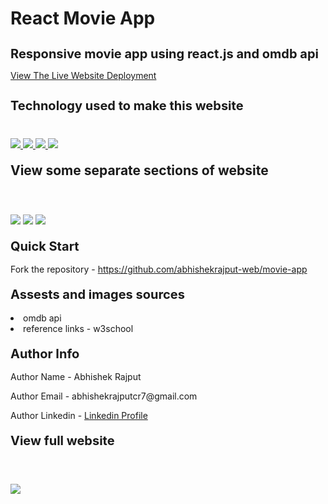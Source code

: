 # React Movie App
<h1 style="font-size:20px">Responsive movie app using react.js and omdb api</h1>
<p><a href="https://film-relic.netlify.app/">View The Live Website Deployment </a></p>

<h2 style="font-size:20px">Technology used to make this website</h2>

<div style="margin-top:40px">
<a href="https://reactjs.org/" target="_blank"> <img src="https://img.icons8.com/office/96/null/react.png"/> </a> 
<a href="https://developer.mozilla.org/en-US/docs/Web/JavaScript" target="_blank"> <img src="https://img.icons8.com/color/94/000000/javascript.png"/> </a> 
<a href="https://www.w3schools.com/html/" target="_blank"> <img src="https://img.icons8.com/color/96/null/html-5--v1.png"/> </a> 
<a  href="https://www.w3schools.com/css/" target="_blank"><img src="https://img.icons8.com/color/96/null/css3.png"/> </a>
</div>

<h2 style="margin-top:20px"> View some separate sections of website</h2>

<div>
<img style="margin-top:40px" src="https://i.imgur.com/FiXmMvV.jpg">
<img style="margin-top:20px" src="https://i.imgur.com/yz0YIoD.jpg">
<img style="margin-top:20px" src="https://i.imgur.com/Bu4e73x.jpg">
</div>
 
 
 
<h2 style="margin-top:20px;font-size:20px">Quick Start</h2>
<p>Fork the repository - <a href="https://github.com/abhishekrajput-web/movie-app.git">https://github.com/abhishekrajput-web/movie-app</a></p>

<h2 style="margin-top:20px;font-size:20px">Assests and images sources</h2>

<div>
 <li>omdb api</li>
<li>reference links - w3school</li>
</div>

 
<h2 style="margin-top:20px;font-size:20px">Author Info</h2>

<p>Author Name - Abhishek Rajput</p>
<p>Author Email - abhishekrajputcr7@gmail.com</p>
<p>Author Linkedin - <a href="https://linkedin.com/in/abhishek-rajput7">Linkedin Profile</a><p>
 

<h2 style="margin-top:20px;font-size:20px">View full website</h2>
<div>
<img style="margin-top:40px" src="https://i.imgur.com/FiXmMvV.jpg">
</div>

